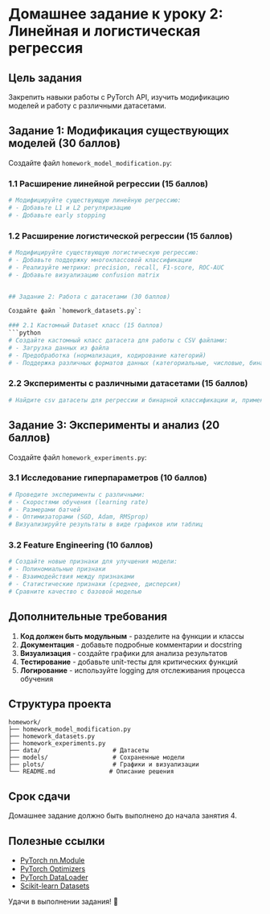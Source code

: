 # Домашнее задание к уроку 2: Линейная и логистическая регрессия

## Цель задания
Закрепить навыки работы с PyTorch API, изучить модификацию моделей и работу с различными датасетами.

## Задание 1: Модификация существующих моделей (30 баллов)

Создайте файл `homework_model_modification.py`:

### 1.1 Расширение линейной регрессии (15 баллов)
```python
# Модифицируйте существующую линейную регрессию:
# - Добавьте L1 и L2 регуляризацию
# - Добавьте early stopping
```

### 1.2 Расширение логистической регрессии (15 баллов)
```python
# Модифицируйте существующую логистическую регрессию:
# - Добавьте поддержку многоклассовой классификации
# - Реализуйте метрики: precision, recall, F1-score, ROC-AUC
# - Добавьте визуализацию confusion matrix


## Задание 2: Работа с датасетами (30 баллов)

Создайте файл `homework_datasets.py`:

### 2.1 Кастомный Dataset класс (15 баллов)
```python
# Создайте кастомный класс датасета для работы с CSV файлами:
# - Загрузка данных из файла
# - Предобработка (нормализация, кодирование категорий)
# - Поддержка различных форматов данных (категориальные, числовые, бинарные и т.д.)
```

### 2.2 Эксперименты с различными датасетами (15 баллов)
```python
# Найдите csv датасеты для регрессии и бинарной классификации и, применяя наработки из предыдущей части задания, обучите линейную и логистическую регрессию
```

## Задание 3: Эксперименты и анализ (20 баллов)

Создайте файл `homework_experiments.py`:

### 3.1 Исследование гиперпараметров (10 баллов)
```python
# Проведите эксперименты с различными:
# - Скоростями обучения (learning rate)
# - Размерами батчей
# - Оптимизаторами (SGD, Adam, RMSprop)
# Визуализируйте результаты в виде графиков или таблиц
```

### 3.2 Feature Engineering (10 баллов)
```python
# Создайте новые признаки для улучшения модели:
# - Полиномиальные признаки
# - Взаимодействия между признаками
# - Статистические признаки (среднее, дисперсия)
# Сравните качество с базовой моделью
```

## Дополнительные требования

1. **Код должен быть модульным** - разделите на функции и классы
2. **Документация** - добавьте подробные комментарии и docstring
3. **Визуализация** - создайте графики для анализа результатов
4. **Тестирование** - добавьте unit-тесты для критических функций
5. **Логирование** - используйте logging для отслеживания процесса обучения

## Структура проекта

```
homework/
├── homework_model_modification.py
├── homework_datasets.py
├── homework_experiments.py
├── data/                    # Датасеты
├── models/                  # Сохраненные модели
├── plots/                   # Графики и визуализации
└── README.md               # Описание решения
```

## Срок сдачи
Домашнее задание должно быть выполнено до начала занятия 4.

## Полезные ссылки
- [PyTorch nn.Module](https://pytorch.org/docs/stable/generated/torch.nn.Module.html)
- [PyTorch Optimizers](https://pytorch.org/docs/stable/optim.html)
- [PyTorch DataLoader](https://pytorch.org/docs/stable/data.html)
- [Scikit-learn Datasets](https://scikit-learn.org/stable/datasets.html)

Удачи в выполнении задания! 🚀 